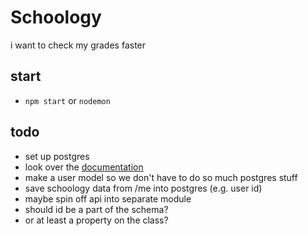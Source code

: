 # Schoology
i want to check my grades faster

## start
- `npm start` or `nodemon`

## todo
- set up postgres
- look over the [documentation](https://developers.schoology.com/api-documentation/authentication)
- make a user model so we don't have to do so much postgres stuff
- save schoology data from /me into postgres (e.g. user id)
- maybe spin off api into separate module
- should id be a part of the schema?
- or at least a property on the class?
